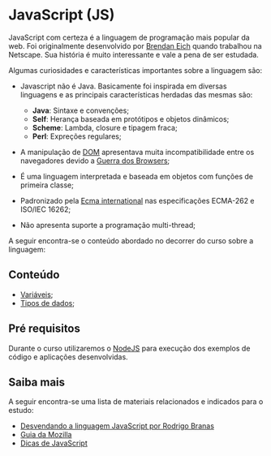 # JavaScript (JS)

JavaScript com certeza é a linguagem de programação mais popular da web. Foi originalmente desenvolvido por [Brendan Eich](https://pt.wikipedia.org/wiki/Brendan_Eich) quando trabalhou na Netscape. Sua história é muito interessante e vale a pena de ser estudada.

Algumas curiosidades e características importantes sobre a linguagem são:

- Javascript não é Java. Basicamente foi inspirada em diversas linguagens e as principais características herdadas das mesmas são:
  - **Java**: Sintaxe e convenções;
  - **Self**: Herança baseada em protótipos e objetos dinâmicos;
  - **Scheme**: Lambda, closure e tipagem fraca;
  - **Perl**: Expreções regulares;

- A manipulação de [DOM](https://pt.wikipedia.org/wiki/Modelo_de_Objeto_de_Documentos) apresentava muita incompatibilidade entre os navegadores devido a [Guerra dos Browsers](https://pt.wikipedia.org/wiki/Guerra_dos_navegadores);

- É uma linguagem interpretada e baseada em objetos com funções de primeira classe;

- Padronizado pela [Ecma international](https://pt.wikipedia.org/wiki/Ecma_International) nas especificações ECMA-262 e ISO/IEC 16262;

- Não apresenta suporte a programação multi-thread;

A seguir encontra-se o conteúdo abordado no decorrer do curso sobre a linguagem:

## Conteúdo

- [Variáveis](./javascript-variaveis.md);
- [Tipos de dados](./javascript-tipos-de-dados.md);

## Pré requisitos

Durante o curso utilizaremos o [NodeJS](https://nodejs.org) para execução dos exemplos de código e aplicações desenvolvidas.

## Saiba mais

A seguir encontra-se uma lista de materiais relacionados e indicados para o estudo:

- [Desvendando a linguagem JavaScript por Rodrigo Branas](https://www.youtube.com/playlist?list=PLQCmSnNFVYnT1-oeDOSBnt164802rkegc)
- [Guia da Mozilla](https://developer.mozilla.org/pt-BR/docs/Web/JavaScript)
- [Dicas de JavaScript](https://www.youtube.com/playlist?list=PLDm7BSK-M5YloYXPGmK_KEno4_Ql_Q5nS)
